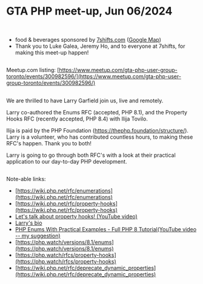 # GTA PHP meet-up, Jun 06/2024
<br>

- food & beverages sponsored by [7shifts.com](https://7shifts.com) ([Google Map](https://maps.app.goo.gl/kEiQ3KsnjafybhJb9))
- Thank you to Luke Galea, Jeremy Ho, and to everyone at 7shifts, for making this meet-up happen!

##
Meetup.com listing: [https://www.meetup.com/gta-php-user-group-toronto/events/300982596/](https://www.meetup.com/gta-php-user-group-toronto/events/300982596/)

##
We are thrilled to have Larry Garfield join us, live and remotely.

Larry co-authored the Enums RFC (accepted, PHP 8.1), and the Property Hooks RFC (recently accepted, PHP 8.4) with Ilija Tovilo. 

Ilija is paid by the PHP Foundation (https://thephp.foundation/structure/). Larry is a volunteer, who has contributed countless hours, to making these RFC's happen. Thank you to both!

Larry is going to go through both RFC's with a look at their practical application to our day-to-day PHP development. 

##
Note-able links:

- [https://wiki.php.net/rfc/enumerations](https://wiki.php.net/rfc/enumerations)
- [https://wiki.php.net/rfc/property-hooks](https://wiki.php.net/rfc/property-hooks)
- [Let's talk about property hooks! (YouTube video)](https://www.youtube.com/watch?v=ULUrhIrjyAg)
- [Larry's bio](https://www.garfieldtech.com/bio)
- [PHP Enums With Practical Examples - Full PHP 8 Tutorial(YouTube video -- my suggestion)](https://www.youtube.com/watch?v=5Cgio2OfOYk)
- [https://php.watch/versions/8.1/enums](https://php.watch/versions/8.1/enums)
- [https://php.watch/rfcs/property-hooks](https://php.watch/rfcs/property-hooks)
- [https://wiki.php.net/rfc/deprecate_dynamic_properties](https://wiki.php.net/rfc/deprecate_dynamic_properties)

